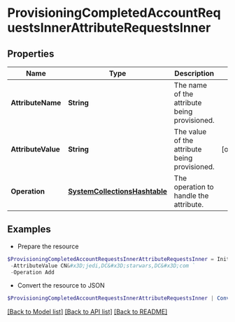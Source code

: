 # ProvisioningCompletedAccountRequestsInnerAttributeRequestsInner
## Properties

Name | Type | Description | Notes
------------ | ------------- | ------------- | -------------
**AttributeName** | **String** | The name of the attribute being provisioned. | 
**AttributeValue** | **String** | The value of the attribute being provisioned. | [optional] 
**Operation** | [**SystemCollectionsHashtable**](.md) | The operation to handle the attribute. | 

## Examples

- Prepare the resource
```powershell
$ProvisioningCompletedAccountRequestsInnerAttributeRequestsInner = Initialize-PSSailpoint.V2024ProvisioningCompletedAccountRequestsInnerAttributeRequestsInner  -AttributeName memberOf `
 -AttributeValue CN&#x3D;jedi,DC&#x3D;starwars,DC&#x3D;com `
 -Operation Add
```

- Convert the resource to JSON
```powershell
$ProvisioningCompletedAccountRequestsInnerAttributeRequestsInner | ConvertTo-JSON
```

[[Back to Model list]](../README.md#documentation-for-models) [[Back to API list]](../README.md#documentation-for-api-endpoints) [[Back to README]](../README.md)


